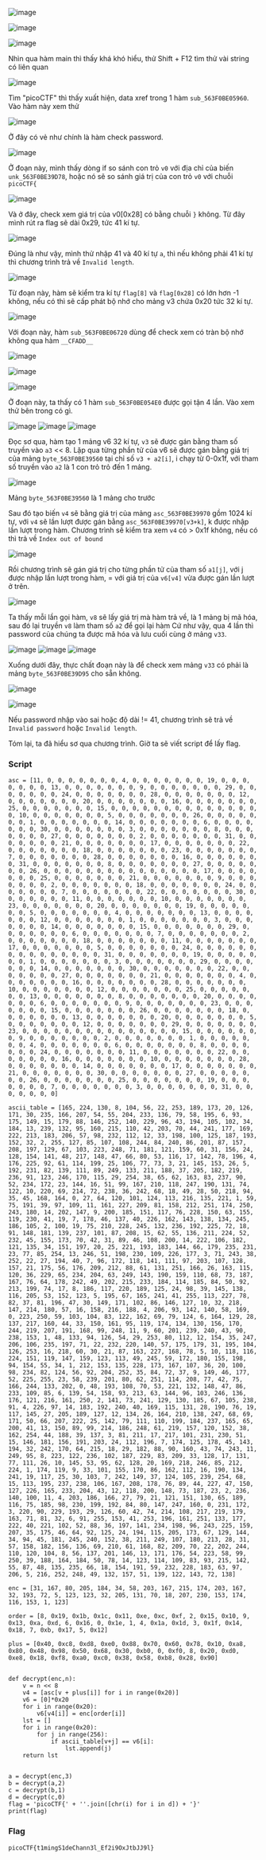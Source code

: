 ![image](https://github.com/m01000xd/picoCTF/assets/122852491/53cb796b-3078-435f-8700-436bd11dece4)

![image](https://github.com/m01000xd/picoCTF/assets/122852491/57e18ca1-f28d-4bb8-9519-69d8d1b1ca08)

![image](https://github.com/m01000xd/picoCTF/assets/122852491/ab04617c-d240-4397-b201-7e2faa1e0e78)

Nhìn qua hàm main thì thấy khá khó hiểu, thử Shift + F12 tìm thử vài string có liên quan

![image](https://github.com/m01000xd/picoCTF/assets/122852491/f8877cab-dc43-47cc-877b-5e41758c7eb4)

Tìm "picoCTF" thì thấy xuất hiện, data xref trong 1 hàm ```sub_563F0BE05960```. Vào hàm này xem thử

![image](https://github.com/m01000xd/picoCTF/assets/122852491/b4f331f0-dfe0-4cc1-9e1d-17b2f08c4164)

Ở đây có vẻ như chính là hàm check password.

![image](https://github.com/m01000xd/picoCTF/assets/122852491/b2da15b2-e720-47f8-8b9d-6f54c3eca42f)

Ở đoạn này, mình thấy dòng if so sánh con trỏ ```v0``` với địa chỉ của biến ```unk_563F0BE39D78```, hoặc nó sẽ so sánh giá trị của con trỏ ```v0```
với chuỗi ```picoCTF{```

![image](https://github.com/m01000xd/picoCTF/assets/122852491/029c2cc5-14ab-4b11-b912-7a1a7957eb51)

Và ở đây, check xem giá trị của v0[0x28] có bằng chuỗi ```}``` không. Từ đây mình rút ra flag sẽ dài 0x29, tức 41 kí tự.

![image](https://github.com/m01000xd/picoCTF/assets/122852491/b58a2598-20f5-4bf7-b112-6064e0789f07)

Đúng là như vậy, mình thử nhập 41 và 40 kí tự ```a```, thì nếu không phải 41 kí tự thì chương trình trả về ```Invalid length```.

![image](https://github.com/m01000xd/picoCTF/assets/122852491/d3d627f1-a307-42d7-9b5b-124d7680264d)

Từ đoạn này, hàm sẽ kiểm tra kí tự ```flag[8]``` và ```flag[0x28]``` có lớn hơn -1 không, nếu có thì sẽ cấp phát bộ nhớ cho mảng v3 chứa 0x20 tức
32 kí tự.

![image](https://github.com/m01000xd/picoCTF/assets/122852491/734d86d1-1fd1-4887-9dda-523df04b7d81)

Với đoạn này, hàm ```sub_563F0BE06720``` dùng để check xem có tràn bộ nhớ không qua hàm ```__CFADD__```

![image](https://github.com/m01000xd/picoCTF/assets/122852491/f176a840-9f07-4d69-b3bc-2b7a0fbbcfe1)

![image](https://github.com/m01000xd/picoCTF/assets/122852491/dbf1b4ad-ac55-424f-8fc6-021cc803525d)

![image](https://github.com/m01000xd/picoCTF/assets/122852491/34577a36-1560-49a8-a6ff-60e41d775ff6)

Ở đoạn này, ta thấy có 1 hàm ```sub_563F0BE054E0``` được gọi tận 4 lần. Vào xem thử bên trong có gì.

![image](https://github.com/m01000xd/picoCTF/assets/122852491/82eef669-7d46-4a9c-afce-d933d22d757a)
![image](https://github.com/m01000xd/picoCTF/assets/122852491/e61ec197-b94e-4004-b82a-aaecee07ae39)
![image](https://github.com/m01000xd/picoCTF/assets/122852491/067c066a-65f2-4abb-ad4c-f3459a6d9a88)

Đọc sơ qua, hàm tạo 1 mảng v6 32 kí tự, ```v3``` sẽ được gán bằng tham số truyền vào ```a3``` << 8. Lặp qua từng phần tử của v6 sẽ được gán
bằng giá trị của mảng ```byte_563F0BE39560``` tại chỉ số ```v3 + a2[i]```, i chạy từ 0-0x1f, với tham số truyền vào ```a2``` là 1 con trỏ trỏ đến 1 mảng.

![image](https://github.com/m01000xd/picoCTF/assets/122852491/86176ed4-8be8-47b2-aff6-188f238f635b)

Mảng ```byte_563F0BE39560``` là 1 mảng cho trước

Sau đó tạo biến ```v4```  sẽ bằng giá trị của mảng ```asc_563F0BE39970``` gồm 1024 kí tự, với ```v4``` sẽ lần lượt được gán bằng ```asc_563F0BE39970[v3+k]```,
k được nhập lần lượt trong hàm. Chương trình sẽ kiểm tra xem ```v4``` có > 0x1f không, nếu có thì trả về ```Index out of bound```

![image](https://github.com/m01000xd/picoCTF/assets/122852491/76f36eaa-647f-43df-87c2-aada06e991ff)

Rồi chương trình sẽ gán giá trị cho từng phần tử của tham số ```a1[j]```, với j được nhập lần lượt trong hàm, = với giá trị của ```v6[v4]``` vừa được gán 
lần lượt ở trên.

![image](https://github.com/m01000xd/picoCTF/assets/122852491/dbe92919-a4a4-4ed8-b1c0-2b57fdb57485)

Ta thấy mỗi lần gọi hàm, ```v8``` sẽ lấy giá trị mà hàm trả về, là 1 mảng bị mã hóa, sau đó lại truyền ```v8``` làm tham số ```a2``` để gọi lại hàm
Cứ như vậy, qua 4 lần thì password của chúng ta được mã hóa và lưu cuối cùng ở mảng ```v33```.

![image](https://github.com/m01000xd/picoCTF/assets/122852491/5f9fb657-fce9-4e3d-9f5c-8a33d82345e5)
![image](https://github.com/m01000xd/picoCTF/assets/122852491/7d17d91b-1489-41c9-bb06-e4b057d8b9d7)
![image](https://github.com/m01000xd/picoCTF/assets/122852491/f237f535-42bb-4772-8e92-8f7a65ce0208)

Xuống dưới đây, thực chất đoạn này là để check xem mảng ```v33``` có phải là mảng ```byte_563F0BE39D95``` cho sẵn không.

![image](https://github.com/m01000xd/picoCTF/assets/122852491/b8af392b-e098-4897-8036-63f63f7068d6)

![image](https://github.com/m01000xd/picoCTF/assets/122852491/1699a622-ecf8-4fae-8d9f-059f08e0a32e)

Nếu password nhập vào sai hoặc độ dài != 41, chương trình sẽ trả về ```Invalid password``` hoặc ```Invalid length```.

Tóm lại, ta đã hiểu sơ qua chương trình. Giờ ta sẽ viết script để lấy flag.

### Script

```python3
asc = [11, 0, 0, 0, 0, 0, 0, 0, 4, 0, 0, 0, 0, 0, 0, 0, 19, 0, 0, 0, 0, 0, 0, 0, 13, 0, 0, 0, 0, 0, 0, 0, 9, 0, 0, 0, 0, 0, 0, 0, 29, 0, 0, 0, 0, 0, 0, 0, 24, 0, 0, 0, 0, 0, 0, 0, 28, 0, 0, 0, 0, 0, 0, 0, 12, 0, 0, 0, 0, 0, 0, 0, 20, 0, 0, 0, 0, 0, 0, 0, 16, 0, 0, 0, 0, 0, 0, 0, 25, 0, 0, 0, 0, 0, 0, 0, 15, 0, 0, 0, 0, 0, 0, 0, 0, 0, 0, 0, 0, 0, 0, 0, 10, 0, 0, 0, 0, 0, 0, 0, 5, 0, 0, 0, 0, 0, 0, 0, 26, 0, 0, 0, 0, 0, 0, 0, 1, 0, 0, 0, 0, 0, 0, 0, 14, 0, 0, 0, 0, 0, 0, 0, 6, 0, 0, 0, 0, 0, 0, 0, 30, 0, 0, 0, 0, 0, 0, 0, 3, 0, 0, 0, 0, 0, 0, 0, 8, 0, 0, 0, 0, 0, 0, 0, 27, 0, 0, 0, 0, 0, 0, 0, 2, 0, 0, 0, 0, 0, 0, 0, 31, 0, 0, 0, 0, 0, 0, 0, 21, 0, 0, 0, 0, 0, 0, 0, 17, 0, 0, 0, 0, 0, 0, 0, 22, 0, 0, 0, 0, 0, 0, 0, 18, 0, 0, 0, 0, 0, 0, 0, 23, 0, 0, 0, 0, 0, 0, 0, 7, 0, 0, 0, 0, 0, 0, 0, 28, 0, 0, 0, 0, 0, 0, 0, 16, 0, 0, 0, 0, 0, 0, 0, 31, 0, 0, 0, 0, 0, 0, 0, 8, 0, 0, 0, 0, 0, 0, 0, 27, 0, 0, 0, 0, 0, 0, 0, 26, 0, 0, 0, 0, 0, 0, 0, 0, 0, 0, 0, 0, 0, 0, 0, 17, 0, 0, 0, 0, 0, 0, 0, 25, 0, 0, 0, 0, 0, 0, 0, 21, 0, 0, 0, 0, 0, 0, 0, 9, 0, 0, 0, 0, 0, 0, 0, 2, 0, 0, 0, 0, 0, 0, 0, 18, 0, 0, 0, 0, 0, 0, 0, 24, 0, 0, 0, 0, 0, 0, 0, 7, 0, 0, 0, 0, 0, 0, 0, 22, 0, 0, 0, 0, 0, 0, 0, 30, 0, 0, 0, 0, 0, 0, 0, 11, 0, 0, 0, 0, 0, 0, 0, 10, 0, 0, 0, 0, 0, 0, 0, 23, 0, 0, 0, 0, 0, 0, 0, 20, 0, 0, 0, 0, 0, 0, 0, 19, 0, 0, 0, 0, 0, 0, 0, 5, 0, 0, 0, 0, 0, 0, 0, 4, 0, 0, 0, 0, 0, 0, 0, 13, 0, 0, 0, 0, 0, 0, 0, 12, 0, 0, 0, 0, 0, 0, 0, 1, 0, 0, 0, 0, 0, 0, 0, 3, 0, 0, 0, 0, 0, 0, 0, 14, 0, 0, 0, 0, 0, 0, 0, 15, 0, 0, 0, 0, 0, 0, 0, 29, 0, 0, 0, 0, 0, 0, 0, 6, 0, 0, 0, 0, 0, 0, 0, 7, 0, 0, 0, 0, 0, 0, 0, 2, 0, 0, 0, 0, 0, 0, 0, 18, 0, 0, 0, 0, 0, 0, 0, 11, 0, 0, 0, 0, 0, 0, 0, 17, 0, 0, 0, 0, 0, 0, 0, 5, 0, 0, 0, 0, 0, 0, 0, 24, 0, 0, 0, 0, 0, 0, 0, 0, 0, 0, 0, 0, 0, 0, 0, 31, 0, 0, 0, 0, 0, 0, 0, 19, 0, 0, 0, 0, 0, 0, 0, 1, 0, 0, 0, 0, 0, 0, 0, 3, 0, 0, 0, 0, 0, 0, 0, 29, 0, 0, 0, 0, 0, 0, 0, 14, 0, 0, 0, 0, 0, 0, 0, 30, 0, 0, 0, 0, 0, 0, 0, 22, 0, 0, 0, 0, 0, 0, 0, 27, 0, 0, 0, 0, 0, 0, 0, 21, 0, 0, 0, 0, 0, 0, 0, 4, 0, 0, 0, 0, 0, 0, 0, 16, 0, 0, 0, 0, 0, 0, 0, 28, 0, 0, 0, 0, 0, 0, 0, 10, 0, 0, 0, 0, 0, 0, 0, 12, 0, 0, 0, 0, 0, 0, 0, 25, 0, 0, 0, 0, 0, 0, 0, 13, 0, 0, 0, 0, 0, 0, 0, 8, 0, 0, 0, 0, 0, 0, 0, 20, 0, 0, 0, 0, 0, 0, 0, 6, 0, 0, 0, 0, 0, 0, 0, 9, 0, 0, 0, 0, 0, 0, 0, 23, 0, 0, 0, 0, 0, 0, 0, 15, 0, 0, 0, 0, 0, 0, 0, 26, 0, 0, 0, 0, 0, 0, 0, 18, 0, 0, 0, 0, 0, 0, 0, 13, 0, 0, 0, 0, 0, 0, 0, 20, 0, 0, 0, 0, 0, 0, 0, 5, 0, 0, 0, 0, 0, 0, 0, 12, 0, 0, 0, 0, 0, 0, 0, 29, 0, 0, 0, 0, 0, 0, 0, 23, 0, 0, 0, 0, 0, 0, 0, 0, 0, 0, 0, 0, 0, 0, 0, 15, 0, 0, 0, 0, 0, 0, 0, 9, 0, 0, 0, 0, 0, 0, 0, 2, 0, 0, 0, 0, 0, 0, 0, 1, 0, 0, 0, 0, 0, 0, 0, 4, 0, 0, 0, 0, 0, 0, 0, 6, 0, 0, 0, 0, 0, 0, 0, 8, 0, 0, 0, 0, 0, 0, 0, 24, 0, 0, 0, 0, 0, 0, 0, 11, 0, 0, 0, 0, 0, 0, 0, 22, 0, 0, 0, 0, 0, 0, 0, 16, 0, 0, 0, 0, 0, 0, 0, 10, 0, 0, 0, 0, 0, 0, 0, 28, 0, 0, 0, 0, 0, 0, 0, 14, 0, 0, 0, 0, 0, 0, 0, 17, 0, 0, 0, 0, 0, 0, 0, 21, 0, 0, 0, 0, 0, 0, 0, 30, 0, 0, 0, 0, 0, 0, 0, 27, 0, 0, 0, 0, 0, 0, 0, 26, 0, 0, 0, 0, 0, 0, 0, 25, 0, 0, 0, 0, 0, 0, 0, 19, 0, 0, 0, 0, 0, 0, 0, 7, 0, 0, 0, 0, 0, 0, 0, 3, 0, 0, 0, 0, 0, 0, 0, 31, 0, 0, 0, 0, 0, 0, 0]

ascii_table = [165, 224, 130, 8, 104, 56, 22, 253, 189, 173, 20, 126, 171, 30, 235, 166, 207, 54, 55, 204, 233, 136, 79, 58, 195, 6, 93, 175, 149, 15, 179, 88, 146, 252, 140, 229, 96, 43, 194, 105, 102, 34, 184, 13, 239, 132, 95, 160, 215, 110, 42, 203, 70, 44, 241, 177, 169, 222, 213, 183, 206, 57, 98, 232, 112, 12, 33, 198, 100, 125, 187, 193, 152, 32, 2, 255, 127, 85, 107, 108, 244, 84, 240, 86, 201, 87, 157, 208, 197, 129, 67, 103, 223, 248, 71, 181, 121, 159, 60, 31, 156, 24, 128, 154, 141, 48, 217, 148, 47, 66, 80, 53, 116, 17, 142, 78, 196, 4, 176, 225, 92, 61, 114, 199, 25, 106, 77, 73, 3, 21, 145, 153, 26, 5, 192, 231, 82, 139, 111, 89, 249, 133, 211, 188, 37, 205, 182, 219, 236, 91, 123, 246, 170, 115, 29, 254, 38, 65, 62, 163, 83, 237, 90, 52, 234, 172, 23, 144, 16, 51, 99, 167, 210, 118, 247, 190, 131, 74, 122, 10, 220, 69, 214, 72, 238, 36, 242, 68, 18, 49, 28, 50, 218, 94, 35, 45, 168, 164, 0, 27, 64, 120, 101, 124, 113, 216, 135, 221, 1, 59, 75, 191, 39, 97, 109, 11, 161, 227, 209, 81, 158, 212, 251, 174, 250, 243, 180, 14, 202, 147, 9, 200, 185, 151, 117, 76, 228, 150, 63, 155, 119, 230, 41, 19, 7, 178, 46, 137, 40, 226, 162, 143, 138, 134, 245, 186, 105, 2, 100, 19, 75, 210, 228, 245, 132, 236, 192, 225, 72, 18, 91, 148, 181, 139, 237, 101, 87, 208, 15, 62, 55, 136, 211, 224, 52, 232, 45, 155, 173, 70, 42, 31, 89, 46, 108, 200, 14, 222, 106, 182, 121, 135, 34, 151, 197, 20, 25, 221, 193, 183, 144, 66, 179, 235, 231, 23, 77, 85, 254, 13, 246, 51, 198, 230, 109, 226, 177, 3, 71, 243, 38, 252, 22, 27, 194, 40, 7, 96, 172, 118, 141, 111, 97, 203, 107, 128, 157, 21, 175, 56, 176, 209, 212, 88, 61, 131, 251, 166, 26, 163, 115, 120, 36, 229, 65, 234, 204, 63, 249, 143, 190, 159, 110, 68, 73, 187, 167, 76, 64, 178, 242, 49, 202, 215, 233, 184, 114, 185, 84, 50, 92, 213, 199, 74, 17, 8, 186, 117, 220, 189, 125, 24, 98, 39, 145, 138, 116, 205, 53, 152, 123, 5, 195, 67, 165, 241, 41, 255, 113, 227, 78, 82, 37, 81, 196, 47, 30, 149, 171, 102, 86, 146, 127, 10, 32, 218, 147, 214, 180, 57, 16, 158, 216, 188, 4, 206, 93, 142, 140, 58, 169, 0, 223, 250, 59, 103, 104, 83, 122, 162, 69, 79, 124, 6, 164, 129, 28, 137, 217, 160, 44, 33, 150, 161, 95, 119, 174, 134, 130, 156, 170, 244, 219, 207, 191, 168, 99, 248, 11, 9, 60, 201, 239, 240, 43, 90, 238, 153, 1, 48, 133, 94, 126, 54, 29, 253, 80, 112, 12, 154, 35, 247, 206, 106, 235, 197, 71, 22, 232, 220, 140, 57, 175, 179, 31, 195, 104, 126, 253, 16, 218, 60, 30, 21, 87, 163, 227, 168, 78, 5, 10, 118, 116, 224, 151, 119, 147, 159, 123, 113, 49, 245, 59, 172, 180, 155, 198, 94, 154, 55, 34, 1, 212, 153, 135, 228, 173, 167, 107, 36, 20, 100, 98, 234, 82, 124, 56, 92, 204, 252, 35, 84, 72, 37, 9, 149, 46, 177, 52, 225, 255, 23, 58, 239, 201, 80, 62, 251, 114, 208, 77, 42, 75, 166, 244, 133, 202, 0, 48, 193, 108, 70, 53, 221, 132, 148, 47, 86, 233, 109, 85, 6, 139, 54, 158, 93, 213, 63, 144, 96, 103, 246, 136, 176, 121, 216, 161, 250, 2, 141, 73, 241, 129, 130, 185, 67, 105, 238, 91, 4, 226, 97, 14, 183, 192, 240, 40, 169, 115, 131, 28, 190, 76, 19, 117, 145, 27, 205, 189, 127, 12, 134, 26, 164, 210, 138, 247, 68, 69, 171, 50, 66, 207, 222, 25, 142, 79, 111, 110, 199, 184, 237, 165, 65, 200, 41, 13, 150, 89, 99, 214, 186, 248, 61, 219, 157, 120, 152, 38, 162, 254, 44, 188, 39, 137, 3, 81, 211, 17, 217, 101, 231, 230, 51, 15, 146, 181, 156, 191, 203, 24, 112, 196, 7, 174, 125, 178, 45, 143, 194, 32, 242, 170, 64, 215, 18, 29, 182, 88, 90, 160, 43, 74, 243, 11, 249, 95, 8, 223, 122, 236, 102, 187, 229, 83, 209, 33, 128, 17, 131, 77, 111, 26, 10, 145, 53, 95, 62, 128, 20, 169, 218, 246, 85, 212, 224, 1, 174, 119, 9, 33, 101, 155, 170, 86, 162, 112, 16, 190, 134, 241, 19, 117, 25, 30, 103, 7, 242, 149, 37, 124, 105, 239, 254, 68, 15, 113, 195, 237, 238, 106, 167, 208, 178, 76, 89, 44, 227, 47, 150, 127, 226, 165, 233, 204, 43, 12, 118, 200, 148, 73, 187, 23, 2, 236, 140, 100, 11, 4, 203, 186, 166, 27, 79, 21, 121, 151, 130, 65, 189, 116, 75, 185, 98, 230, 199, 192, 84, 80, 147, 247, 160, 0, 231, 172, 3, 220, 90, 229, 193, 29, 126, 60, 42, 74, 214, 108, 217, 219, 179, 163, 71, 81, 32, 6, 91, 255, 153, 41, 253, 196, 161, 251, 133, 177, 222, 40, 221, 102, 52, 88, 36, 197, 141, 234, 198, 96, 243, 225, 159, 207, 35, 175, 46, 64, 92, 125, 24, 194, 115, 205, 173, 67, 129, 144, 34, 94, 45, 181, 245, 240, 152, 38, 211, 249, 107, 180, 213, 28, 31, 57, 158, 182, 156, 136, 69, 210, 61, 168, 82, 209, 70, 22, 202, 244, 110, 120, 104, 8, 56, 137, 201, 146, 13, 171, 176, 54, 223, 58, 99, 250, 39, 188, 164, 184, 50, 78, 14, 123, 114, 109, 83, 93, 215, 142, 55, 87, 48, 135, 235, 66, 18, 154, 191, 59, 232, 228, 183, 63, 97, 206, 5, 216, 252, 248, 49, 132, 157, 51, 139, 122, 143, 72, 138]

enc = [31, 167, 80, 205, 184, 34, 58, 203, 167, 215, 174, 203, 167, 32, 193, 72, 5, 123, 123, 32, 205, 131, 70, 18, 207, 230, 153, 174, 116, 153, 1, 123]

order = [8, 0x19, 0x1b, 0x1c, 0x11, 0xe, 0xc, 0xf, 2, 0x15, 0x10, 9, 0x13, 0xa, 0xd, 6, 0x16, 0, 0x1e, 1, 4, 0x1a, 0x1d, 3, 0x1f, 0x14, 0x18, 7, 0xb, 0x17, 5, 0x12]

plus = [0x40, 0xc8, 0xd8, 0xe0, 0x88, 0x70, 0x60, 0x78, 0x10, 0xa8, 0x80, 0x48, 0x98, 0x50, 0x68, 0x30, 0xb0, 0, 0xf0, 8, 0x20, 0xd0, 0xe8, 0x18, 0xf8, 0xa0, 0xc0, 0x38, 0x58, 0xb8, 0x28, 0x90]


def decrypt(enc,n):
    v = n << 8
    v4 = [asc[v + plus[i]] for i in range(0x20)]
    v6 = [0]*0x20
    for i in range(0x20):
        v6[v4[i]] = enc[order[i]]
    lst = []
    for i in range(0x20):
        for j in range(256):
            if ascii_table[v+j] == v6[i]:
                lst.append(j)
    return lst
                

a = decrypt(enc,3)
b = decrypt(a,2)
c = decrypt(b,1)
d = decrypt(c,0)
flag = 'picoCTF{' + ''.join([chr(i) for i in d]) + '}'
print(flag)
```

### Flag

    picoCTF{t1mingS1deChann3l_Ef2i9OxJtbJJ9l}
